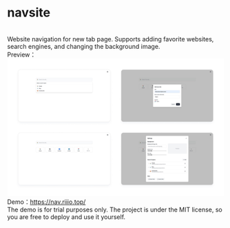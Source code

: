 # navsite
<br>Website navigation for new tab page.
Supports adding favorite websites, search engines, and changing the background image.
<br>Preview：
![示例图片](preview/all.jpg)
<br>Demo：https://nav.riiio.top/ <br>
The demo is for trial purposes only. The project is under the MIT license, so you are free to deploy and use it yourself.
